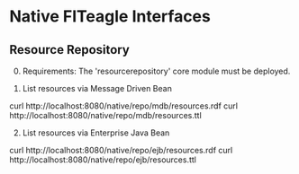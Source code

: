 Native FITeagle Interfaces
==========================

Resource Repository
-------------------

0. Requirements: The 'resourcerepository' core module must be deployed.

1. List resources via Message Driven Bean

  curl http://localhost:8080/native/repo/mdb/resources.rdf
  curl http://localhost:8080/native/repo/mdb/resources.ttl

2. List resources via Enterprise Java Bean

  curl http://localhost:8080/native/repo/ejb/resources.rdf
  curl http://localhost:8080/native/repo/ejb/resources.ttl
